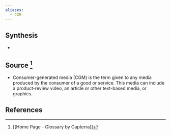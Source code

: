 ```yaml
---
aliases:
  - CGM
---
```

## Synthesis
- 
## Source [^1]
- Consumer-generated media (CGM) is the term given to any media produced by the consumer of a good or service. This media can include a product-review video, an article or other text-based media, or graphics.
## References

[^1]: [[Home Page - Glossary by Capterra]]